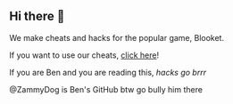## Hi there 👋

We make cheats and hacks for the popular game, Blooket.

If you want to use our cheats, [click here](https://github.com/Blooketware/BlooketUI)!

If you are Ben and you are reading this, *hacks go brrr*

@ZammyDog is Ben's GitHub btw go bully him there

<!--

**Here are some ideas to get you started:**

🙋‍♀️ A short introduction - what is your organization all about?
🌈 Contribution guidelines - how can the community get involved?
👩‍💻 Useful resources - where can the community find your docs? Is there anything else the community should know?
🍿 Fun facts - what does your team eat for breakfast?
🧙 Remember, you can do mighty things with the power of [Markdown](https://docs.github.com/github/writing-on-github/getting-started-with-writing-and-formatting-on-github/basic-writing-and-formatting-syntax)
-->
